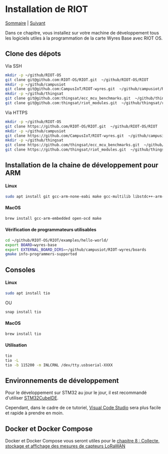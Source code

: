 # Installation de RIOT

[Sommaire](README.md) |  [Suivant](02.md)

Dans ce chapitre, vous installez sur votre machine de développement tous les logiciels utiles à la programmation de la carte Wyres Base avec RIOT OS.

## Clone des dépots

Via SSH
```bash
mkdir -p ~/github/RIOT-OS
git clone git@github.com:RIOT-OS/RIOT.git  ~/github/RIOT-OS/RIOT
mkdir -p ~/github/campusiot
git clone git@github.com:CampusIoT/RIOT-wyres.git  ~/github/campusiot/RIOT-wyres
mkdir -p ~/github/thingsat
git clone git@github.com:thingsat/ecc_mcu_benchmarks.git  ~/github/thingsat/ecc_mcu_benchmarks
git clone git@github.com:thingsat/riot_modules.git  ~/github/thingsat/riot_modules
```

Via HTTPS
```bash
mkdir -p ~/github/RIOT-OS
git clone https://github.com/RIOT-OS/RIOT.git  ~/github/RIOT-OS/RIOT
mkdir -p ~/github/campusiot
git clone https://github.com/CampusIoT/RIOT-wyres.git  ~/github/campusiot/RIOT-wyres
mkdir -p ~/github/thingsat
git clone https://github.com/thingsat/ecc_mcu_benchmarks.git  ~/github/thingsat/ecc_mcu_benchmarks
git clone https://github.com/thingsat/riot_modules.git  ~/github/thingsat/riot_modules
```

## Installation de la chaine de développement pour ARM

#### Linux 

```bash
sudo apt install git gcc-arm-none-eabi make gcc-multilib libstdc++-arm-none-eabi-newlib openocd gdb-multiarch doxygen wget unzip python3-serial
```

#### MacOS

```bash
brew install gcc-arm-embedded open-ocd make
```

#### Vérification de programmateurs utilisables

```bash
cd ~/github/RIOT-OS/RIOT/examples/hello-world/
export BOARD=wyres-base
export EXTERNAL_BOARD_DIRS=~/github/campusiot/RIOT-wyres/boards
gmake info-programmers-supported
```

## Consoles
#### Linux 

```bash
sudo apt install tio
```
OU

```bash
snap install tio
```

#### MacOS

```bash
brew install tio
```
#### Utilisation

```bash
tio
tio -L
tio -b 115200 -m INLCRNL /dev/tty.usbserial-XXXX
```

## Environnements de développement

Pour le développement sur STM32 au jour le jour, il est recommandé d'utiliser [STM32CubeIDE](https://www.st.com/en/development-tools/stm32cubeide.html).

Cependant, dans le cadre de ce tutoriel, [Visual Code Studio](https://code.visualstudio.com/) sera plus facile et rapide à prendre en moin.

## Docker et Docker Compose

Docker et Docker Compose vous seront utiles pour le [chapitre 8 : Collecte, stockage et affichage des mesures de capteurs LoRaWAN](08.md)

